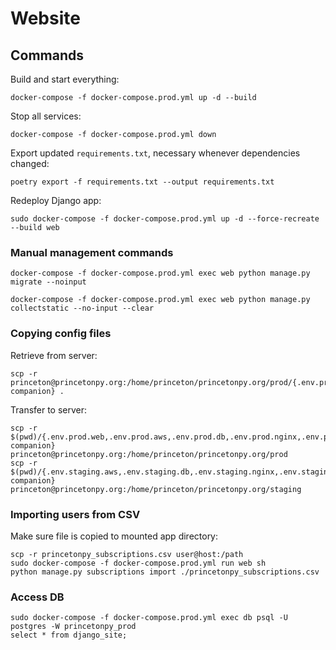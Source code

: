 # Website

## Commands

Build and start everything:
```commandline
docker-compose -f docker-compose.prod.yml up -d --build
```

Stop all services:
```commandline
docker-compose -f docker-compose.prod.yml down
```

Export updated `requirements.txt`, necessary whenever dependencies changed:
```commandline
poetry export -f requirements.txt --output requirements.txt
```

Redeploy Django app:
```commandline
sudo docker-compose -f docker-compose.prod.yml up -d --force-recreate --build web
```

### Manual management commands
```commandline
docker-compose -f docker-compose.prod.yml exec web python manage.py migrate --noinput
```

```commandline
docker-compose -f docker-compose.prod.yml exec web python manage.py collectstatic --no-input --clear
```

### Copying config files
Retrieve from server:
```commandline
scp -r princeton@princetonpy.org:/home/princeton/princetonpy.org/prod/{.env.prod.web,.env.prod.aws,.env.prod.db,.env.prod.nginx,.env.prod.proxy-companion} .
```

Transfer to server:
```commandline
scp -r $(pwd)/{.env.prod.web,.env.prod.aws,.env.prod.db,.env.prod.nginx,.env.prod.proxy-companion} princeton@princetonpy.org:/home/princeton/princetonpy.org/prod
scp -r $(pwd)/{.env.staging.aws,.env.staging.db,.env.staging.nginx,.env.staging.web,.env.staging.proxy-companion} princeton@princetonpy.org:/home/princeton/princetonpy.org/staging
```

### Importing users from CSV
Make sure file is copied to mounted app directory:
```commandline
scp -r princetonpy_subscriptions.csv user@host:/path
sudo docker-compose -f docker-compose.prod.yml run web sh
python manage.py subscriptions import ./princetonpy_subscriptions.csv
```

### Access DB
```commandline
sudo docker-compose -f docker-compose.prod.yml exec db psql -U postgres -W princetonpy_prod
select * from django_site;
```